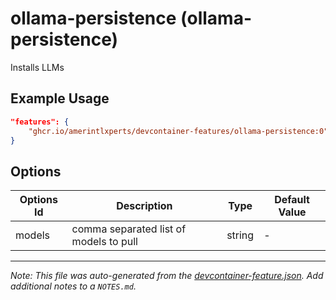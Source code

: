 
# ollama-persistence (ollama-persistence)

Installs LLMs

## Example Usage

```json
"features": {
    "ghcr.io/amerintlxperts/devcontainer-features/ollama-persistence:0": {}
}
```

## Options

| Options Id | Description | Type | Default Value |
|-----|-----|-----|-----|
| models | comma separated list of models to pull | string | - |



---

_Note: This file was auto-generated from the [devcontainer-feature.json](https://github.com/amerintlxperts/devcontainer-features/blob/main/src/ollama-persistence/devcontainer-feature.json).  Add additional notes to a `NOTES.md`._
